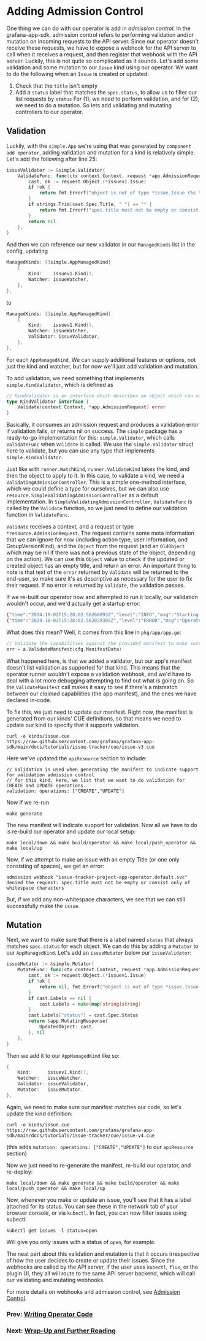 # Adding Admission Control

One thing we can do with our operator is add in _admission control_. In the grafana-app-sdk, admission control refers to performing validation and/or mutation on incoming requests to the API server. Since our operator doesn't receive these requests, we have to expose a webhook for the API server to call when it receives a request, and then register that webhook with the API server. Luckily, this is not quite so complicated as it sounds. Let's add some validation and some mutation to our `Issue` kind using our operator. We want to do the following when an `Issue` is created or updated:
1. Check that the `title` isn't empty
2. Add a `status` label that matches the `spec.status`, to allow us to filter our list requests by `status`
For (1), we need to perform validation, and for (2), we need to do a mutation. So lets add validating and mutating controllers to our operator.

## Validation

Luckily, with the `simple.App` we're using that was generated by `component add operator`, adding validation and mutation for a kind is relatively simple. Let's add the following after line 25:
```go
issueValidator := &simple.Validator{
    ValidateFunc: func(ctx context.Context, request *app.AdmissionRequest) error {
        cast, ok := request.Object.(*issuev1.Issue)
        if !ok {
            return fmt.Errorf("object is not of type *issue.Issue (%s %s)", request.Object.GetName(), request.Object.GroupVersionKind().String())
        }
        if strings.Trim(cast.Spec.Title, " ") == "" {
            return fmt.Errorf("spec.title must not be empty or consist only of whitespace characters")
        }
        return nil
    },
}
```
And then we can reference our new validator in our `ManagedKinds` list in the config, updating 
```go
ManagedKinds: []simple.AppManagedKind{
    {
        Kind:    issuev1.Kind(),
        Watcher: issueWatcher,
    },
},
```
to
```go
ManagedKinds: []simple.AppManagedKind{
    {
        Kind:    issuev1.Kind(),
        Watcher: issueWatcher,
        Validator: issueValidator,
    },
},
```
For each `AppManagedKind`, We can supply additional features or options, not just the kind and watcher, but for now we'll just add validation and mutation.

To add validation, we need something that implements `simple.KindValidator`, which is defined as 
```go
// KindValidator is an interface which describes an object which can validate a kind, used in AppManagedKind
type KindValidator interface {
	Validate(context.Context, *app.AdmissionRequest) error
}
```
Basically, it consumes an admission request and produces a validation error if validation fails, or returns nil on success. 
The `simple` package has a ready-to-go implementation for this: `simple.Validator`, which calls `ValidateFunc` when `Validate` is called. 
We use the `simple.Validator` struct here to validate, but you can use any type that implements `simple.KindValidator`. 

Just like with `runner.WatchKind`, `runner.ValidateKind` takes the kind, and then the object to apply to it. In this case, to validate a kind, we need a `ValidatingAdmissionController`. This is a simple one-method interface, which we could define a type for ourselves, but we can also use `resource.SimpleValidatingAdmissionController` as a default implementation. In `SimpleValidatingAdmissionController`, `ValidateFunc` is called by the `Validate` function, so we just need to define our validation function in `ValidateFunc`.

`Validate` receives a context, and a request or type `*resource.AdmissionRequest`. The request contains some meta information that we can ignore for now (including action type, user information, and GroupVersionKind), and the `Object` from the request (and an `OldObject` which may be nil if there was not a previous state of the object, depending on the action). We can use this `Object` value to check if the updated or created object has an empty title, and return an error. An important thing to note is that  text of the `error` returned by `Validate` will be returned to the end-user, so make sure it's as descriptive as necessary for the user to fix their request. If no error is returned by `Validate`, the validation passes.

If we re-built our operator now and attempted to run it locally, our validation wouldn't occur, and we'd actually get a startup error:
```bash
{"time":"2024-10-02T15:28:02.56268893Z","level":"INFO","msg":"Starting operator"}
{"time":"2024-10-02T15:28:02.562828305Z","level":"ERROR","msg":"Operator exited with error","error":"kind Issue/v1 does not support validation, but has a validator"}
```
What does this mean? Well, it comes from this line in `pkg/app/app.go`:
```go
// Validate the capabilities against the provided manifest to make sure there isn't a mismatch
err = a.ValidateManifest(cfg.ManifestData)
```
What happened here, is that we added a validator, but our app's manifest doesn't list validation as supported for that kind. 
This means that the operator runner wouldn't expose a validation webhook, and we'd have to deal with a lot more debugging attempting to find out what is going on. 
So the `ValidateManifest` call makes it easy to see if there's a mismatch between our _claimed_ capabilities (the app manifest), 
and the ones we have declared in-code.

To fix this, we just need to update our manifest. Right now, the manifest is generated from our kinds' CUE definitions, so that means we need to update our kind to specify that it supports validation.
```shell
curl -o kinds/issue.cue https://raw.githubusercontent.com/grafana/grafana-app-sdk/main/docs/tutorials/issue-tracker/cue/issue-v3.cue
```
Here we've updated the `apiResource` section to include:
```cue
// Validation is used when generating the manifest to indicate support for validation admission control
// for this kind. Here, we list that we want to do validation for CREATE and UPDATE operations.
validation: operations: ["CREATE","UPDATE"]
```
Now if we re-run 
```shell
make generate
```
The new manifest will indicate support for validation. Now all we have to do is re-build our operator and update our local setup:
```shell
make local/down && make build/operator && make local/push_operator && make local/up
```
Now, if we attempt to make an issue with an empty Title (or one only consisting of spaces), we get an error:
```
admission webhook "issue-tracker-project-app-operator.default.svc" denied the request: spec.title must not be empty or consist only of whitespace characters
```
But, if we add any non-whitespace characters, we see that we can still successfully make the `issue`.

## Mutation

Next, we want to make sure that there is a label named `status` that always matches `spec.status` for each object. We can do this by adding a `Mutator` to our `AppManagedKind`. 
Let's add an `issueMutator` below our `issueValidator`:
```go
issueMutator := &simple.Mutator{
    MutateFunc: func(ctx context.Context, request *app.AdmissionRequest) (*app.MutatingResponse, error) {
        cast, ok := request.Object.(*issuev1.Issue)
        if !ok {
            return nil, fmt.Errorf("object is not of type *issue.Issue (%s %s)", request.Object.GetName(), request.Object.GroupVersionKind().String())
        }
        if cast.Labels == nil {
            cast.Labels = make(map[string]string)
        }
        cast.Labels["status"] = cast.Spec.Status
        return &app.MutatingResponse{
            UpdatedObject: cast,
        }, nil
    },
}
```
Then we add it to our `AppManagedKind` like so:
```go
{
    Kind:      issuev1.Kind(),
    Watcher:   issueWatcher,
    Validator: issueValidator,
    Mutator:   issueMutator,
},
```
Again, we need to make sure our manifest matches our code, so let's update the kind definition:
```shell
curl -o kinds/issue.cue https://raw.githubusercontent.com/grafana/grafana-app-sdk/main/docs/tutorials/issue-tracker/cue/issue-v4.cue
```
(this adds `mutation: operations: ["CREATE","UPDATE"]` to our `apiResource` section)

Now we just need to re-generate the manifest, re-build our operator, and re-deploy:
```shell
make local/down && make generate && make build/operator && make local/push_operator && make local/up
```
Now, whenever you make or update an issue, you'll see that it has a label attached for its status. You can see these in the network tab of your browser console, or via `kubectl`. In fact, you can now filter issues using kubectl:
```
kubectl get issues -l status=open
```
Will give you only issues with a status of `open`, for example.

The neat part about this validation and mutation is that it occurs irrespective of how the user decides to create or update their issues. Since the webhooks are called by the API server, if the user uses `kubectl`, `flux`, or the plugin UI, they all will route to the same API server backend, which will call our validating and mutating webhooks.

For more details on webhooks and admission control, see [Admission Control](../../admission-control.md).

### Prev: [Writing Operator Code](07-operator-watcher.md)
### Next: [Wrap-Up and Further Reading](09-wrap-up.md)
